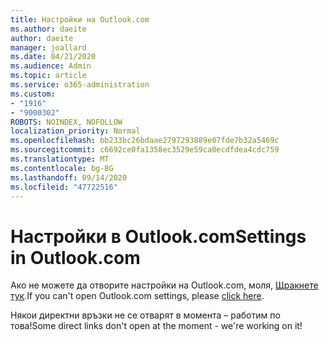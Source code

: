 ```yaml
---
title: Настройки на Outlook.com
ms.author: daeite
author: daeite
manager: joallard
ms.date: 04/21/2020
ms.audience: Admin
ms.topic: article
ms.service: o365-administration
ms.custom:
- "1916"
- "9000302"
ROBOTS: NOINDEX, NOFOLLOW
localization_priority: Normal
ms.openlocfilehash: bb233bc26bdaae2797293889e07fde7b32a5469c
ms.sourcegitcommit: c6692ce0fa1358ec3529e59ca0ecdfdea4cdc759
ms.translationtype: MT
ms.contentlocale: bg-BG
ms.lasthandoff: 09/14/2020
ms.locfileid: "47722516"
---
```

# <a name="settings-in-outlookcom"></a><span data-ttu-id="988a2-102">Настройки в Outlook.com</span><span class="sxs-lookup"><span data-stu-id="988a2-102">Settings in Outlook.com</span></span>

<span data-ttu-id="988a2-103">Ако не можете да отворите настройки на Outlook.com, моля, [Щракнете тук](https://outlook.live.com/mail/options/general/timeAndLanguage).</span><span class="sxs-lookup"><span data-stu-id="988a2-103">If you can't open Outlook.com settings, please [click here](https://outlook.live.com/mail/options/general/timeAndLanguage).</span></span>

<span data-ttu-id="988a2-104">Някои директни връзки не се отварят в момента – работим по това!</span><span class="sxs-lookup"><span data-stu-id="988a2-104">Some direct links don't open at the moment - we're working on it!</span></span>